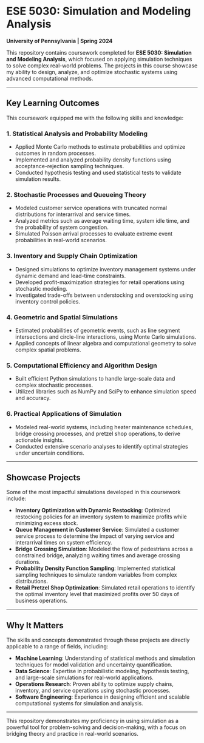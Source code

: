 # ESE 5030: Simulation and Modeling Analysis  
**University of Pennsylvania | Spring 2024**  

This repository contains coursework completed for **ESE 5030: Simulation and Modeling Analysis**, which focused on applying simulation techniques to solve complex real-world problems. The projects in this course showcase my ability to design, analyze, and optimize stochastic systems using advanced computational methods.

---

## Key Learning Outcomes  
This coursework equipped me with the following skills and knowledge:  

### 1. Statistical Analysis and Probability Modeling  
- Applied Monte Carlo methods to estimate probabilities and optimize outcomes in random processes.  
- Implemented and analyzed probability density functions using acceptance-rejection sampling techniques.  
- Conducted hypothesis testing and used statistical tests to validate simulation results.  

### 2. Stochastic Processes and Queueing Theory  
- Modeled customer service operations with truncated normal distributions for interarrival and service times.  
- Analyzed metrics such as average waiting time, system idle time, and the probability of system congestion.  
- Simulated Poisson arrival processes to evaluate extreme event probabilities in real-world scenarios.  

### 3. Inventory and Supply Chain Optimization  
- Designed simulations to optimize inventory management systems under dynamic demand and lead-time constraints.  
- Developed profit-maximization strategies for retail operations using stochastic modeling.  
- Investigated trade-offs between understocking and overstocking using inventory control policies.  

### 4. Geometric and Spatial Simulations  
- Estimated probabilities of geometric events, such as line segment intersections and circle-line interactions, using Monte Carlo simulations.  
- Applied concepts of linear algebra and computational geometry to solve complex spatial problems.  

### 5. Computational Efficiency and Algorithm Design  
- Built efficient Python simulations to handle large-scale data and complex stochastic processes.  
- Utilized libraries such as NumPy and SciPy to enhance simulation speed and accuracy.  

### 6. Practical Applications of Simulation  
- Modeled real-world systems, including heater maintenance schedules, bridge crossing processes, and pretzel shop operations, to derive actionable insights.  
- Conducted extensive scenario analyses to identify optimal strategies under uncertain conditions.  

---

## Showcase Projects  
Some of the most impactful simulations developed in this coursework include:  
- **Inventory Optimization with Dynamic Restocking**: Optimized restocking policies for an inventory system to maximize profits while minimizing excess stock.  
- **Queue Management in Customer Service**: Simulated a customer service process to determine the impact of varying service and interarrival times on system efficiency.  
- **Bridge Crossing Simulation**: Modeled the flow of pedestrians across a constrained bridge, analyzing waiting times and average crossing durations.  
- **Probability Density Function Sampling**: Implemented statistical sampling techniques to simulate random variables from complex distributions.  
- **Retail Pretzel Shop Optimization**: Simulated retail operations to identify the optimal inventory level that maximized profits over 50 days of business operations.

---

## Why It Matters  
The skills and concepts demonstrated through these projects are directly applicable to a range of fields, including:  
- **Machine Learning**: Understanding of statistical methods and simulation techniques for model validation and uncertainty quantification.  
- **Data Science**: Expertise in probabilistic modeling, hypothesis testing, and large-scale simulations for real-world applications.  
- **Operations Research**: Proven ability to optimize supply chains, inventory, and service operations using stochastic processes.  
- **Software Engineering**: Experience in designing efficient and scalable computational systems for simulation and analysis.

---

This repository demonstrates my proficiency in using simulation as a powerful tool for problem-solving and decision-making, with a focus on bridging theory and practice in real-world scenarios.

